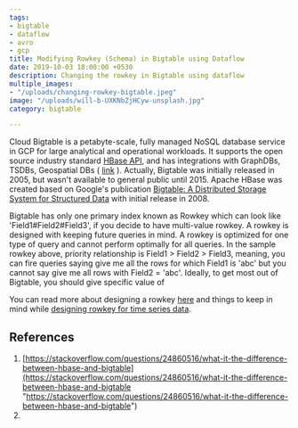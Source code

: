 ```yaml
---
tags:
- bigtable
- dataflow
- avro
- gcp
title: Modifying Rowkey (Schema) in Bigtable using Dataflow
date: 2019-10-03 18:00:00 +0530
description: Changing the rowkey in Bigtable using dataflow
multiple_images:
- "/uploads/changing-rowkey-bigtable.jpeg"
image: "/uploads/will-b-UXKNbZjHCyw-unsplash.jpg"
category: bigtable

---
```

Cloud Bigtable is a petabyte-scale, fully managed NoSQL database service in GCP for large analytical and operational workloads. It supports the open source industry standard [HBase API](https://hbase.apache.org/), and has integrations with GraphDBs, TSDBs, Geospatial DBs ( [link](https://cloud.google.com/bigtable/docs/integrations) ). Actually, Bigtable was initially released in 2005, but wasn't available to general public until 2015. Apache HBase was created based on Google's publication [Bigtable: A Distributed Storage System for Structured Data](http://research.google.com/archive/bigtable.html) with initial release in 2008.

Bigtable has only one primary index known as Rowkey which can look like 'Field1#Field2#Field3', if you decide to have multi-value rowkey. A rowkey is designed with keeping future queries in mind. A rowkey is optimized for one type of query and cannot perform optimally for all queries. In the sample rowkey above, priority relationship is Field1 > Field2 > Field3, meaning, you can fire queries saying give me all the rows for which Field1 is 'abc' but you cannot say give me all rows with Field2 = 'abc'. Ideally, to get most out of Bigtable, you should give specific value of 

You can read more about designing a rowkey [here](https://cloud.google.com/bigtable/docs/schema-design) and things to keep in mind while [designing rowkey for time series data](https://cloud.google.com/bigtable/docs/schema-design-time-series). 

## References

1. [https://stackoverflow.com/questions/24860516/what-it-the-difference-between-hbase-and-bigtable](https://stackoverflow.com/questions/24860516/what-it-the-difference-between-hbase-and-bigtable "https://stackoverflow.com/questions/24860516/what-it-the-difference-between-hbase-and-bigtable")
2. 